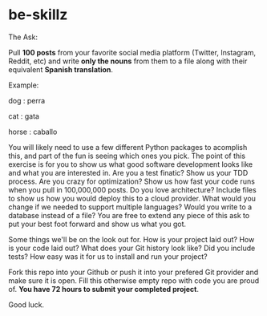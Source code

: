# be-skillz

The Ask:

Pull **100 posts** from your favorite social media platform (Twitter, Instagram, Reddit, etc) and write **only the nouns** from them to a file along with their equivalent **Spanish translation**. 

Example:

dog : perra

cat : gata

horse : caballo

You will likely need to use a few different Python packages to acomplish this, and part of the fun is seeing which ones you pick. The point of this exercise is for you to show us what good software development looks like and what you are interested in. Are you a test finatic? Show us your TDD process. Are you crazy for optimization? Show us how fast your code runs when you pull in 100,000,000 posts. Do you love architecture? Include files to show us how you would deploy this to a cloud provider. What would you change if we needed to support multiple languages? Would you write to a database instead of a file? You are free to extend any piece of this ask to put your best foot forward and show us what you got. 


Some things we'll be on the look out for. How is your project laid out? How is your code laid out? What does your Git history look like? Did you include tests? How easy was it for us to install and run your project? 


Fork this repo into your Github or push it into your prefered Git provider and make sure it is open. Fill this otherwise empty repo with code you are proud of. **You have 72 hours to submit your completed project**.

Good luck.
